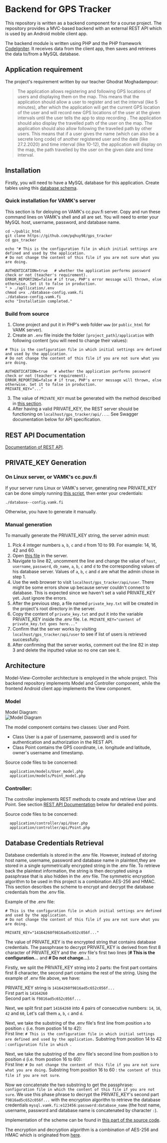 # Backend for GPS Tracker


This repository is written as a backend component for a course project. The repository provides a MVC-based backend with an external REST API which is used by an Android mobile client app.  
  
The backend module is written using PHP and the PHP framework [CodeIgniter](https://codeigniter.com/). It receives data from the client
app, then saves and retrieves the data to/from a MySQL database.

## Application requirement  
The project's requirement written by our teacher Ghodrat Moghadampour:
> The application allows registering and following GPS locations of users and displaying them on the map. This means that the application should allow a user to register and set the interval (like 5 minutes), after which the application will get the current GPS location of the user and will record new GPS locations of the user at the given intervals until the user tells the app to stop recording . The application should also display the travelled path of the user on the map. The application should also allow following the travelled path by other users. This means that if a user gives the name (which can also be a secrete long code) of another registered user and the date (like 27.2.2020) and time interval (like 10-12), the application will display on the map, the path travelled by the user on the given date and time interval.

## Installation  
Firstly, you will need to have a MySQL database for this application. Create tables using this [database schema](https://github.com/pqhuy98/gps_tracker/blob/master/database-schema.sql).

### Quick installation for VAMK's server
This section is for deloying on VAMK's cc.puv.fi server. Copy and run these command lines on VAMK's shell and all are set. You will need to enter your MySQL host, username, password, and database name.
```
cd ~/public_html
git clone https://github.com/pqhuy98/gps_tracker
cd gps_tracker

echo "# This is the configuration file in which initial settings are defined and used by the application.
# Do not change the content of this file if you are not sure what you are doing.

AUTHENTICATION=true   # whether the application performs password check or not (teacher's requirement).
ERROR_REPORTING=false # if true, PHP's error message will thrown, else otherwise. Set it to false in production.
" > ./apllication/.env
chmod u+x ./database-config.vamk.fi
./database-config.vamk.fi
echo "Installation completed."
```

### Build from source
1. Clone project and put it in PHP's web folder `www` (or `public_html` for VAMK server).
2. Create an `.env` file inside the folder `[project_path]/application` with following content (you will need to change their values):
```
# This is the configuration file in which initial settings are defined and used by the application.
# Do not change the content of this file if you are not sure what you are doing.

AUTHENTICATION=true   # whether the application performs password check or not (teacher's requirement).
ERROR_REPORTING=false # if true, PHP's error message will thrown, else otherwise. Set it to false in production.
PRIVATE_KEY="..."
```
3. The value of `PRIVATE_KEY` must be generated with the method described in [this section](https://github.com/pqhuy98/gps_tracker#private_key-generation).
4. After having a valid PRIVATE_KEY, the REST server should be functioning on `localhost/gps_tracker/api/...`. See Swagger documentation below for API specification.

## REST API Documentation
[Documentation of REST API](https://app.swaggerhub.com/apis-docs/pqhuy98/GPS-Tracker/1.0.0).

## PRIVATE_KEY Generation
### On Linux server, or VAMK's cc.puv.fi
If your server runs Linux or VAMK's server, generating new PRIVATE_KEY can be done simply running [this script](https://github.com/pqhuy98/gps_tracker/blob/master/database-config.vamk.sh), then enter your credentials:
```
./database--config.vamk.fi
```
Otherwise, you have to generate it manually.

### Manual generation
To manually generate the PRIVATE_KEY string, the server admin must:
1) Pick 4 integer numbers `a`, `b`, `c` and `d` from 10 to 99. For example: 14, 16, 42 and 60.
2) Open [this file](https://github.com/pqhuy98/gps_tracker/blob/master/application/config/database.php#L82) in the server.
3) Navigate to line 82, uncomment the line and change the value of `host`, `username`, `password`, `db_name`, `a`, `b`, `c` and `d` to the corresponding values of his database server. Values of `a`, `b`, `c` and `d` are what the admin chose in step 1.
4) Use the web browser to visit `localhost/gps_tracker/api/user`. There might be some errors show up because server couldn't connect to database. This is expected since we haven't set a valid PRIVATE_KEY yet. Just ignore the errors.
5) After the previous step, a file named `private_key.txt` will be created in the project's root directory in the server.
6) Copy the content of `private_key.txt` and put it into the variable PRIVATE_KEY inside the .env file. I.e. `PRIVATE_KEY="content of private_key.txt goes here..."`
7) Confirm that the server works by visiting `localhost/gps_tracker/api/user` to see if list of users is retrieved successfully.
8) After confirming that the server works, comment out the line 82 in step 3 and delete the inputted value so no one can see it.

## Architecture
Model-View-Controller architecture is employed in the whole project. This backend repository implements Model and Controller component, while the frontend Android client app implements the View component.

### Model
Model Diagram:  
![Model Diagram](https://raw.githubusercontent.com/pqhuy98/gps_tracker/master/model-diagram.PNG)

The model component contains two classes: User and Point.  
- Class User is a pair of (username, password) and is used for authentication and authorization in the REST API.  
- Class Point contains the GPS coordinate, i.e. longitude and latitude, owner's username and timestamp.

Source code files to be concerned:
```
  application/models/User_model.php
  application/models/Point_model.php
```

### Controller:
The controller implements REST methods to create and retrieve User and Point. See section [REST API Documentation](https://github.com/pqhuy98/gps_tracker#rest-api-documentation) below for detailed end points.

Source code files to be concerned:
```
  application/controller/api/User.php
  application/controller/api/Point.php
```

## Database Credentials Retrieval
Database credentials is stored in the .env file. However, instead of storing host name, username, password and database name in plaintext,they are stored in a single symmetrically encrypted string in the .env file. To retrieve back the plaintext information, the string is then decrypted using a passphrase that is also hidden in the .env file. The symmetric encryption algorithm to be used in this project is a combination AES-256 and HMAC. This section describes the scheme to encrypt and decrypt the database credentials from the .env file.

Example of the .env file:
```
# This is the configuration file in which initial settings are defined and used by the application.
# Do not change the content of this file if you are not sure what you are doing.

PRIVATE_KEY="14164260f9816ad5c652c056f..."
```

The value of PRIVATE_KEY is the encrypted string that contains database credentials. The passphrase to decrypt PRIVATE_KEY is derived from first 8 character of PRIVATE_KEY and the .env file's first two lines (**# This is the configuration...** and **# Do not change...**).

Firstly, we split the PRIVATE_KEY string into 2 parts: the first part contains first 8 character, the second part contains the rest of the string. Using the example of .env file above, we have:

PRIVATE_KEY string is `14164260f9816ad5c652c056f...`  
First part is `14164260`  
Second part is `f9816ad5c652c056f...`  

Next, we split first part `14164260` into 4 pairs of consecutive numbers: `14`, `16`, `42` and `60`, Let's call them `a`, `b`, `c` and `d`.

Next, we take the substring of the .env file's first line from position `a` to position `c` (i.e. from postion 14 to 42):  
First line: `# This is the configuration file in which initial settings are defined and used by the application.`
Substring from position 14 to 42 : `configuration file in which `.

Next, we take the substring of the .env file's second line from position `b` to position `d` (i.e. from postion 16 to 60):  
First line: `# Do not change the content of this file if you are not sure what you are doing.`
Substring from position 16 to 60 : `the content of this file if you are not sure`.

Now we concatenate the two substring to get the passphrase: `configuration file in which the content of this file if you are not sure`. We use this phase phrase to decrypt the PRIVATE_KEY's second part `f9816ad5c652c056f...` with the encryption algorithn to retrieve the database credentials `mysql.vamk.fi:e123456:password:database_name` (the host name, username, password and database name is concatenated by character `:`).

Implementation of the scheme can be found in [this part of the source code](https://github.com/pqhuy98/gps_tracker/blob/master/application/config/database.php#L79).

The encryption and decryption algorithm is a combination of AES-256 and HMAC which is originated from [here](https://stackoverflow.com/a/46872528).